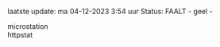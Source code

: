 laatste update: 
ma 04-12-2023  3:54   uur 
Status: FAALT - geel - 
<div class="service Y">microstation</div><div class="service Y">httpstat</div>